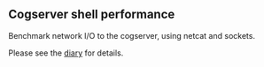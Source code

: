 Cogserver shell performance
---------------------------
Benchmark network I/O to the cogserver, using netcat and sockets.

Please see the [diary](./diary.md) for details.
